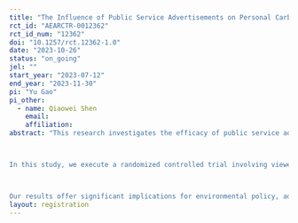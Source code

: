 ```yaml
---
title: "The Influence of Public Service Advertisements on Personal Carbon Account Support"
rct_id: "AEARCTR-0012362"
rct_id_num: "12362"
doi: "10.1257/rct.12362-1.0"
date: "2023-10-26"
status: "on_going"
jel: ""
start_year: "2023-07-12"
end_year: "2023-11-30"
pi: "Yu Gao"
pi_other:
  - name: Qiaowei Shen
    email: 
    affiliation: 
abstract: "This research investigates the efficacy of public service advertisements in promoting personal carbon accounts, shaping public attitudes towards climate change, and enhancing pro-social behavior. As environmental degradation and climate change become increasingly pressing, it is essential to stimulate behavioral changes at individual and societal levels. Personal carbon accounts, offering individuals the means to track and manage their carbon emissions, represent a potential tool for promoting such sustainable behavior. However, their adoption hinges on public awareness and attitudes.

In this study, we execute a randomized controlled trial involving viewers of a large online TV platform. These participants are randomized into a control group and a treatment group, with the latter exposed to a series of public service advertisements promoting personal carbon accounts. Subsequently, we assess their attitudes and behaviors through a survey.

Our results offer significant implications for environmental policy, advertising strategies, and public education campaigns aimed at encouraging sustainable behavior and mitigating climate change. "
layout: registration
---
```


